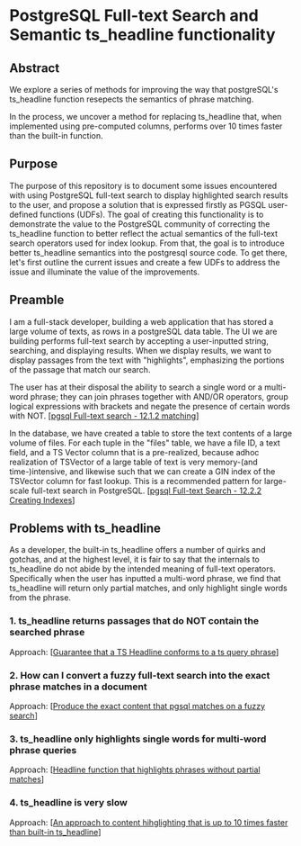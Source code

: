 # PostgreSQL Full-text Search and Semantic ts_headline functionality
## Abstract
We explore a series of methods for improving the way that postgreSQL's ts_headline function resepects the semantics of phrase matching. 

In the process, we uncover a method for replacing ts_headline that, when implemented using pre-computed columns, performs over 10 times faster than the built-in function.

## Purpose
The purpose of this repository is to document some issues encountered with using PostgreSQL full-text search to display highlighted search results to the user, and propose a solution that is expressed firstly as PGSQL user-defined functions (UDFs). The goal of creating this functionality is to demonstrate the value to the PostgreSQL community of correcting the ts_headline function to better reflect the actual semantics of the full-text search operators used for index lookup. From that, the goal is to introduce better ts_headline semantics into the postgresql source code. To get there, let's first outline the current issues and create a few UDFs to address the issue and illuminate the value of the improvements.

## Preamble
I am a full-stack developer, building a web application that has stored a large volume of texts, as rows in a postgreSQL data table. The UI we are building performs full-text search by accepting a user-inputted string, searching, and displaying results. When we display results, we want to display passages from the text with "highlights", emphasizing the portions of the passage that match our search.

The user has at their disposal the ability to search a single word or a multi-word phrase; they can join phrases together with AND/OR operators, group logical expressions with brackets and negate the presence of certain words with NOT. [[pgsql Full-text search - 12.1.2 matching](https://www.postgresql.org/docs/current/textsearch-intro.html#TEXTSEARCH-MATCHING)]

In the database, we have created a table to store the text contents of a large volume of files. For each tuple in the "files" table, we have a file ID, a text field, and a TS Vector column that is a pre-realized, because adhoc realization of TSVector of a large table of text is very memory-(and time-)intensive, and likewise such that we can create a GIN index of the TSVector column for fast lookup. This is a recommended pattern for large-scale full-text search in PostgreSQL. [[pgsql Full-text Search - 12.2.2 Creating Indexes](https://www.postgresql.org/docs/current/textsearch-tables.html#TEXTSEARCH-TABLES-INDEX)]

## Problems with ts_headline
As a developer, the built-in ts_headline offers a number of quirks and gotchas, and at the highest level, it is fair to say that the internals to ts_headline do not abide by the intended meaning of full-text operators. Specifically when the user has inputted a multi-word phrase, we find that ts_headline will return only partial matches, and only highlight single words from the phrase.

### 1. ts_headline returns passages that do NOT contain the searched phrase
Approach: [[Guarantee that a TS Headline conforms to a ts query phrase](https://github.com/thevermeer/postgresql_semantic_tsheadline/blob/main/problems/semantic_headlines.md)]
### 2. How can I convert a fuzzy full-text search into the exact phrase matches in a document
Approach: [[Produce the exact content that pgsql matches on a fuzzy search](https://github.com/thevermeer/postgresql_semantic_tsheadline/blob/main/problems/exact_matches.md)]
### 3. ts_headline only highlights single words for multi-word phrase queries
Approach: [[Headline function that highlights phrases without partial matches](https://github.com/thevermeer/postgresql_semantic_tsheadline/blob/main/problems/multi_word_phrase_highlighting.md)]
### 4. ts_headline is very slow
Approach: [[An approach to content hihglighting that is up to 10 times faster than built-in ts_headline](https://github.com/thevermeer/postgresql_semantic_tsheadline/blob/main/problems/efficient_headlines.md)]

